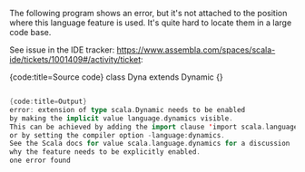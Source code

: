 The following program shows an error, but it's not attached to the position where this language feature is used. It's quite hard to locate them in a large code base.

See issue in the IDE tracker: https://www.assembla.com/spaces/scala-ide/tickets/1001409#/activity/ticket:

{code:title=Source code}
class Dyna extends Dynamic {}
```scala

{code:title=Output}
error: extension of type scala.Dynamic needs to be enabled
by making the implicit value language.dynamics visible.
This can be achieved by adding the import clause 'import scala.language.dynamics'
or by setting the compiler option -language:dynamics.
See the Scala docs for value scala.language.dynamics for a discussion
why the feature needs to be explicitly enabled.
one error found
```
